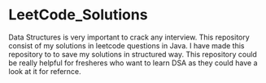 # LeetCode_Solutions
Data Structures is very important to crack any interview.
This repository consist of my solutions in leetcode questions in Java.
I have made this repository to to save my solutions in structured way.
This repository could be really helpful for fresheres who want to learn DSA as they could have a look at it for refernce.

